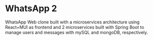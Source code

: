 # WhatsApp 2

WhatsApp Web clone built with a microservices architecture using React+MUI as frontend
and 2 microservices built with Spring Boot to manage users and messages with mySQL and mongoDB, respectively.